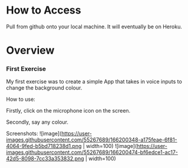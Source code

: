 # How to Access
Pull from github onto your local machine. It will eventually be on Heroku.


# Overview

### First Exercise

My first exercise was to create a simple App that takes in voice inputs to change the background colour.

How to use:

Firstly, click on the microphone icon on the screen.

Secondly, say any colour.

Screenshots:
![image](https://user-images.githubusercontent.com/55267689/166200348-a175feae-6f81-4064-9fed-b5bd718238d1.png | width=100)
![image](https://user-images.githubusercontent.com/55267689/166200474-bf6edce1-ac17-42d5-8098-7cc33a353832.png | width=100)

